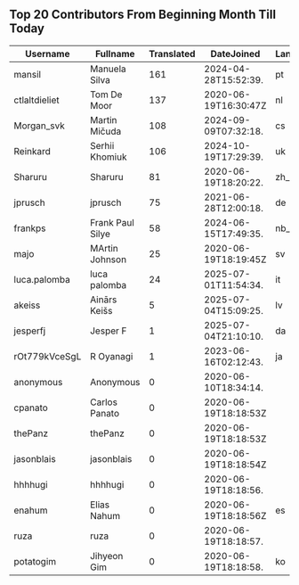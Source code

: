 ## Top 20 Contributors From Beginning Month Till Today ##
|Username|Fullname|Translated|DateJoined|Language|
|--------|--------|----------|----------|-------|
|mansil|Manuela Silva|161|2024-04-28T15:52:39.|pt|
|ctlaltdieliet|Tom De Moor|137|2020-06-19T16:30:47Z|nl|
|Morgan_svk|Martin Mičuda|108|2024-09-09T07:32:18.|cs|
|Reinkard|Serhii Khomiuk|106|2024-10-19T17:29:39.|uk|
|Sharuru|Sharuru|81|2020-06-19T18:20:22.|zh_Hans|
|jprusch|jprusch|75|2021-06-28T12:00:18.|de|
|frankps|Frank Paul Silye|58|2024-06-15T17:49:35.|nb_NO|
|majo|MArtin Johnson|25|2020-06-19T18:19:45Z|sv|
|luca.palomba|luca palomba|24|2025-07-01T11:54:34.|it|
|akeiss|Ainārs Keišs|5|2025-07-04T15:09:25.|lv|
|jesperfj|Jesper F|1|2025-07-04T21:10:10.|da|
|rOt779kVceSgL|R Oyanagi|1|2023-06-16T02:12:43.|ja|
|anonymous|Anonymous|0|2020-06-10T18:34:14.||
|cpanato|Carlos Panato|0|2020-06-19T18:18:53Z||
|thePanz|thePanz|0|2020-06-19T18:18:53Z||
|jasonblais|jasonblais|0|2020-06-19T18:18:54Z||
|hhhhugi|hhhhugi|0|2020-06-19T18:18:56.||
|enahum|Elias  Nahum|0|2020-06-19T18:18:56Z|es|
|ruza|ruza|0|2020-06-19T18:18:57.||
|potatogim|Jihyeon Gim|0|2020-06-19T18:18:58.|ko|
